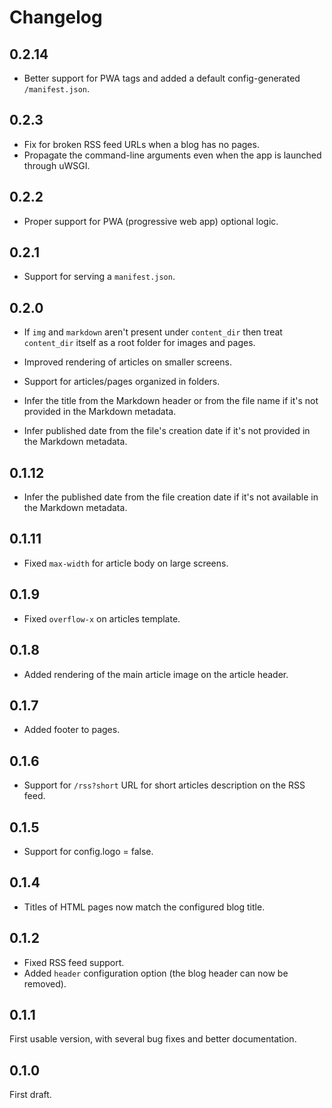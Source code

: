 # Changelog

## 0.2.14

- Better support for PWA tags and added a default config-generated `/manifest.json`.

## 0.2.3

- Fix for broken RSS feed URLs when a blog has no pages.
- Propagate the command-line arguments even when the app is launched through uWSGI.

## 0.2.2

- Proper support for PWA (progressive web app) optional logic.

## 0.2.1

- Support for serving a `manifest.json`.

## 0.2.0

- If `img` and `markdown` aren't present under `content_dir` then treat
  `content_dir` itself as a root folder for images and pages.

- Improved rendering of articles on smaller screens.

- Support for articles/pages organized in folders.

- Infer the title from the Markdown header or from the file name if it's
  not provided in the Markdown metadata.

- Infer published date from the file's creation date if it's not provided
  in the Markdown metadata.

## 0.1.12

- Infer the published date from the file creation date if it's not available in
  the Markdown metadata.

## 0.1.11

- Fixed `max-width` for article body on large screens.

## 0.1.9

- Fixed `overflow-x` on articles template.

## 0.1.8

- Added rendering of the main article image on the article header.

## 0.1.7

- Added footer to pages.

## 0.1.6

- Support for `/rss?short` URL for short articles description on the RSS feed.

## 0.1.5

- Support for config.logo = false.

## 0.1.4

- Titles of HTML pages now match the configured blog title.

## 0.1.2

- Fixed RSS feed support.
- Added `header` configuration option (the blog header can now be removed).

## 0.1.1

First usable version, with several bug fixes and better documentation.

## 0.1.0

First draft.
